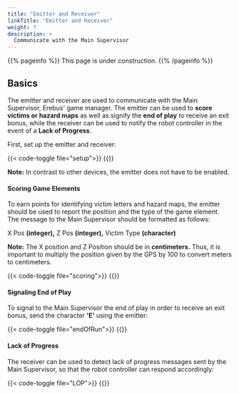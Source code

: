 ```yaml
---
title: "Emitter and Receiver"
linkTitle: "Emitter and Receiver"
weight: 7
description: >
  Communicate with the Main Supervisor
---
```


{{% pageinfo %}}
This page is under construction.
{{% /pageinfo %}}

## Basics

The emitter and receiver are used to communicate with the Main Supervisor, Erebus' game manager. The emitter can be used to <b>score victims or hazard maps</b> as well as signify the <b>end of play</b> to receive an exit bonus, while the receiver can be used to notify the robot controller in the event of a <b>Lack of Progress</b>.

First, set up the emitter and receiver:

{{< code-toggle file="setup">}}
{{</code-toggle>}}

<b>Note:</b> In contrast to other devices, the emitter does not have to be enabled.

#### Scoring Game Elements

To earn points for identifying victim letters and hazard maps, the emitter should be used to report the position and the type of the game element. The message to the Main Supervisor should be formatted as follows:

X Pos <b>(integer),</b> Z Pos <b>(integer),</b> Victim Type <b>(character)</b>

<b>Note:</b> The X position and Z Position should be in <b>centimeters.</b> Thus, it is important to multiply the position given by the GPS by 100 to convert meters to centimeters.

{{< code-toggle file="scoring">}}
{{</code-toggle>}}

#### Signaling End of Play

To signal to the Main Supervisor the end of play in order to receive an exit bonus, send the character <b>'E'</b> using the emitter:

{{< code-toggle file="endOfRun">}}
{{</code-toggle>}}

#### Lack of Progress

The receiver can be used to detect lack of progress messages sent by the Main Supervisor, so that the robot controller can respond accordingly:



{{< code-toggle file="LOP">}}
{{</code-toggle>}}
